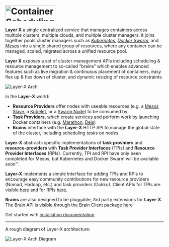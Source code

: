 # <img src="http://i.imgur.com/idwFRSK.png" alt="Container Scheduling across Clusters" width="159" height="50">

**Layer X** a single centralized service that manages containers across multiple clusters, multiple clouds, and multiple cluster managers. it joins together pools cluster managers such as [*Kubernetes*](http://kubernetes.io/), [*Docker Swarm*](https://docs.docker.com/swarm/), and [*Mesos*](http://mesos.apache.org/) into a single shared group of resources, where any container can be managed, scaled, migrated across a unified resource pool. 

**Layer X** exposes a set of cluster-management APIs including scheduling & resource management to so-called “brains” which enables advanced features such as live migration & continuous placement of containers, easy flex up & flex down of cluster, and dynamic resizing of resource constraints.


![Layer-X Arch](http://i.imgur.com/O5TxJLF.png "Architecture")


In the **Layer-X** world:
* **Resource Providers** offer nodes with useable resources (e.g. a [Mesos Slave](https://open.mesosphere.com/reference/mesos-slave/), a [Kubelet](http://kubernetes.io/docs/admin/kubelet/), or a [Swarm Node](https://docs.docker.com/engine/swarm/swarm-tutorial/add-nodes/)) to be consumed by
* **Task Providers**, which create services and perform work by launching Docker containers (e.g. [Marathon](https://mesosphere.github.io/marathon/), [Deis](http://deis.io/))
* **Brains** interface with the **Layer-X** HTTP API to manage the global state of the cluster, including scheduling *tasks* on *nodes*.

**Layer-X** abstracts specific implementations of **task providers** and **resource-providers** with **Task Provider Interfaces** (TPIs) and **Resource Provider Interfaces** (RPIs). Currently, TPI and RPI have only been completed for Mesos, but Kubernetes and Docker Swarm will be available soon™.

**Layer-X** implements a simple interface for adding TPIs and RPIs to encourage easy community contributions for new resource providers (Nomad, Hadoop, etc.) and task providers (Dokku). Client APIs for TPIs are visible [here](./layerx-core/layerx_tpi_client/layerx_tpi.go) and for RPIs [here](./layerx-core/layerx_rpi_client/layerx_rpi.go).

**Brains** are also designed to be pluggable, 3rd party extensions for **Layer-X**. The Brain API is visible through the Brain Client package [here](./layerx-core/layerx_brain_client/layerx_brain_client.go)

Get started with [installation documentation](docs/install.md).

---

A rough diagram of Layer-X architecture:

![Layer-X Arch Diagram](http://i.imgur.com/GcYh5ug.png "Architecture")
